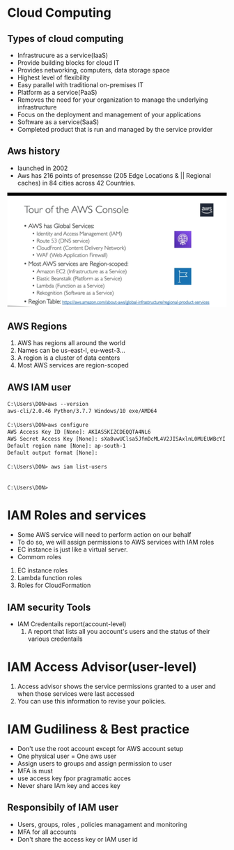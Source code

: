 # Cloud Computing

## Types of cloud computing
* Infrastrucure as a service(IaaS)
* Provide building blocks for cloud IT
* Provides networking, computers, data storage space
* Highest level of flexibility
* Easy parallel with traditional on-premises IT
* Platform as a service(PaaS)
* Removes the need for your organization to manage the underlying   infrastructure
* Focus on the deployment and management of your applications
* Software as a service(SaaS)
* Completed product that is run and managed by the service provider

## Aws history
* launched in 2002
* Aws has 216 points of presensse (205 Edge Locations & || Regional caches) in 84 cities across 42 Countries.

 ![aws_topics](regionscope.PNG?raw=true "Title")

## AWS Regions
1. AWS has regions all around the world
2. Names can be us-east-l, eu-west-3...
3. A region is a cluster of data centers
4. Most AWS services are region-scoped

## AWS IAM user
```
C:\Users\DON>aws --version
aws-cli/2.0.46 Python/3.7.7 Windows/10 exe/AMD64

C:\Users\DON>aws configure
AWS Access Key ID [None]: AKIAS5KIZCDEQQTA4NL6
AWS Secret Access Key [None]: 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
Default region name [None]: ap-south-1
Default output format [None]:

C:\Users\DON> aws iam list-users


C:\Users\DON>
```

# IAM Roles and services
* Some AWS service will need to perform action on our behalf
* To do so, we will assign permissions to AWS services with IAM roles
* EC instance is just like a virtual server.
* Commom roles
 1. EC instance roles
 2. Lambda function roles
 3. Roles for CloudFormation

## IAM security Tools
* IAM Credentails report(account-level)
  1. A report that lists all you account's users and the status of their various credentails

# IAM Access Advisor(user-level)
  1. Access advisor shows the service permissions granted to a user and when those services were last accessed
  2. You can use this information to revise your policies.

  # IAM Gudiliness & Best practice
  * Don't use the root account except for AWS account setup
  * One physical user = One aws user
  * Assign users to groups and assign permission to user
  * MFA is must
  * use access key fpor pragramatic acces
  * Never share IAm key and acces key

  ## Responsibily of IAM user
  * Users, groups, roles , policies managament and monitoring
  * MFA for all accounts
  * Don't share the access key or IAM user id



